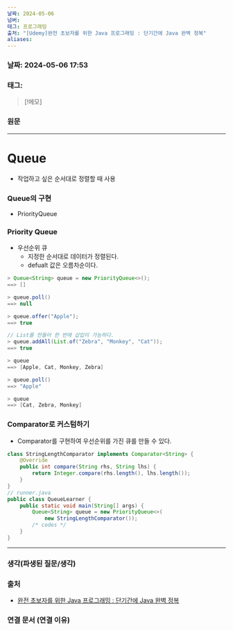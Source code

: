 ```yaml
---
날짜: 2024-05-06
넘버: 
태그: 프로그래밍
출처: "[Udemy]완전 초보자를 위한 Java 프로그래밍 : 단기간에 Java 완벽 정복"
aliases:
---
```

### 날짜:  2024-05-06 17:53

### 태그:

>[!메모]
>

### 원문
---
# Queue
- 작업하고 싶은 순서대로 정렬할 때 사용
### Queue의 구현
- PriorityQueue
### Priority Queue
- 우선순위 큐
	- 지정한 순서대로 데이터가 정렬된다.
	- defualt 값은 오름차순이다.
```java
> Queue<String> queue = new PriorityQueue<>();
==> [] 

> queue.poll()
==> null

> queue.offer("Apple");
==> true

// List를 만들어 한 번에 삽입이 가능하다.
> queue.addAll(List.of("Zebra", "Monkey", "Cat"));
==> true

> queue
==> [Apple, Cat, Monkey, Zebra]

> queue.poll()
==> "Apple"

> queue
==> [Cat, Zebra, Monkey]
```
### Comparator로 커스텀하기
- Comparator를 구현하여 우선순위를 가진 큐를 만들 수 있다.
```java
class StringLengthComparator implements Comparator<String> {
	@Override
	public int compare(String rhs, String lhs) {
		return Integer.compare(rhs.length(), lhs.length());
	}
}
// runner.java
public class QueueLearner {
	public static void main(String[] args) {
		Queue<String> queue = new PriorityQueue<>(
			new StringLengthComparator());
		/* codes */
	}
}
```
---
### 생각(파생된 질문/생각)

### 출처
- [완전 초보자를 위한 Java 프로그래밍 : 단기간에 Java 완벽 정복](https://www.udemy.com/course/best-java-programming/?couponCode=ST6MT42324)

### 연결 문서 (연결 이유)
